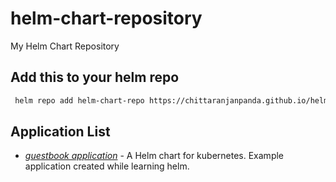 # helm-chart-repository
My Helm Chart Repository

## Add this to your helm repo

```bash
 helm repo add helm-chart-repo https://chittaranjanpanda.github.io/helm-chart-repo/stable
```

## Application List


- *[guestbook application](https://github.com/chittaranjanpanda/helm-charts/tree/master/charts/guestbook)* - A Helm chart for kubernetes. Example application created while learning helm.

